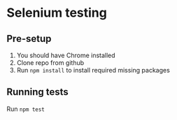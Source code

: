 # Selenium testing

## Pre-setup

1. You should have Chrome installed
2. Clone repo from github
3. Run `npm install` to install required missing packages

## Running tests

Run `npm test`
